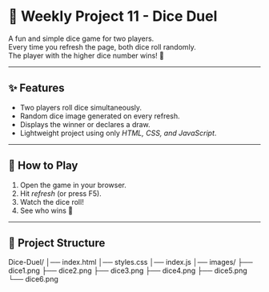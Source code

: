 # 🎲 Weekly Project 11 - Dice Duel

A fun and simple dice game for two players.  
Every time you refresh the page, both dice roll randomly.  
The player with the higher dice number wins! 🚩

---

## ✨ Features
- Two players roll dice simultaneously.
- Random dice image generated on every refresh.
- Displays the winner or declares a draw.
- Lightweight project using only *HTML, CSS, and JavaScript*.

---

## 🚀 How to Play
1. Open the game in your browser.
2. Hit *refresh* (or press F5).
3. Watch the dice roll!
4. See who wins 🎉

---

## 📂 Project Structure
Dice-Duel/ │── index.html │── styles.css │── index.js │── images/ ├── dice1.png ├── dice2.png ├── dice3.png ├── dice4.png ├── dice5.png └── dice6.png
